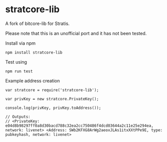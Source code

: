 stratcore-lib
=======

A fork of bitcore-lib for Stratis.

Please note that this is an unofficial port and it has not been tested.

Install via npm

```
npm install stratcore-lib
```

Test using

```
npm run test
```

Example address creation

```
var stratcore = require('stratcore-lib');

var privKey = new stratcore.PrivateKey();

console.log(privKey, privKey.toAddress());

// Outputs:
// <PrivateKey: e04d8b98297ff0a8d30bacd788c32ea2cc750486f4dcd03644a2c11e25e294ea, network: livenet> <Address: SWb2KFXG8ArWg2aeoxJLAs1itxXXtPPe9E, type: pubkeyhash, network: livenet>

```
